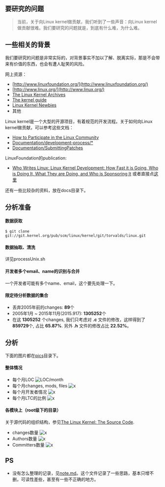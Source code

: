 ## 要研究的问题
> 当前，关于向Linux kernel做贡献，我们听到了一些声音：向Linux kernel做贡献很难。我们要研究的问题就是，到底有什么难，为什么难。

## 一些相关的背景
我们要研究的问题是非常实际的，对背景事实不加以了解、脱离实际，那是不会带来有价值的东西，也会有遭人耻笑的风险。

网上资源：

- [http://www.linuxfoundation.org/](http://www.linuxfoundation.org/)
- [http://www.linux.org/](http://www.linux.org/)
- [The Linux Kernel Archives]( https://www.kernel.org/)
- [The kernel guide]( http://www.linux.org/threads/linux-kernel-reading-guide.5384/)
- [Linux Kernel Newbies](http://kernelnewbies.org/)
- 其他

Linux kernel是一个大型的开源项目，有着规范的开发流程。关于如何向Linux kernel做贡献，可以参考这些文档：

- [How to Participate in the Linux Community](http://www.linuxfoundation.org/content/how-participate-linux-community)
- [Documentation/development-process/*](https://www.kernel.org/doc/Documentation/development-process/)
- [Documentation/SubmittingPatches](https://www.kernel.org/doc/Documentation/SubmittingPatches)

LinuxFoundation的publication:

- [Who Writes Linux: Linux Kernel Development: How Fast it is Going, Who is Doing It, What They are Doing, and Who is Sponsoring It](http://www.linuxfoundation.org/publications/linux-foundation/who-writes-linux-2015) 或者直接点[这里](./docs/lf_pub_whowriteslinux2015.pdf)

还有一些比较杂的资料，放在docs目录下。

## 分析准备
#### 数据获取
```
$ git clone git://git.kernel.org/pub/scm/linux/kernel/git/torvalds/linux.git
```
#### 数据抽取、清洗
详见processUnix.sh

#### 开发者多个email、name的识别与合并
一个开发者可能有多个name、email，这个要先处理一下。

#### 限定待分析数据的集合
- 丢弃2005年前的changes: **89**个
- 2005年1月 ~ 2015年11月(2015.917): **1305252**个
- 在这 **1305252** 个changes, 我们只考虑对 **.c** 文件的修改，这样得到了**859729**个, 占比 **65.87%**. 另外 **.h** 文件的修改占比 **22.52%**。 


## 分析
下面的图片都在[pics](./pics)目录下。
#### 整体情况
- 每个月LOC 
![LOC/month](./pics/loc-month.png)
- 每个月changes, mods, files
![x](./pics/changes.files.mods-month.png)
- 每个月开发者情况
![x](./pics/dvprs-month.png)
- 每个月LTC的比例
![x](./pics/ltcratio-month.png)

#### 各模块上（root级下的目录）
关于源代码的组织结构，参见[The Linux Kernel: The Source Code](http://www.linux.org/threads/the-linux-kernel-the-source-code.4204/).

- changes数量
![x](./pics/numDeltas-in-mod.month.png)
- Authors数量
![x](./pics/numAthrs-month.mod.png)
- Committers数量
![x](./pics/numCmtrs-month.mod.png)


## PS
- 没有怎么整理的记录，见[note.md](./note.md)。这个文件记录了一些思路，基本只增不删，可读性差些，甚至有一些不正确的地方。
